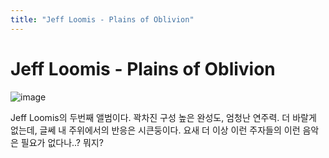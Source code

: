 ```yaml
---
title: "Jeff Loomis - Plains of Oblivion"
---
```

# Jeff Loomis - Plains of Oblivion




![image](f1c1aa3c71637c4a9eb606ced8609292.jpg)




Jeff Loomis의 두번째 앨범이다. 꽉차진 구성 높은 완성도, 엄청난 연주력. 더 바랄게 없는데, 글쎄 내 주위에서의 반응은 시큰둥이다. 요새 더 이상 이런 주자들의 이런 음악은 필요가 없다나..? 뭐지?








